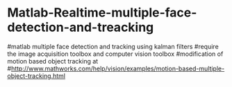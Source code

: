 # Matlab-Realtime-multiple-face-detection-and-treacking
#matlab multiple face detection and tracking using kalman filters
#require the image acquisition toolbox and computer vision toolbox
#modification of motion based object tracking at #http://www.mathworks.com/help/vision/examples/motion-based-multiple-object-tracking.html
